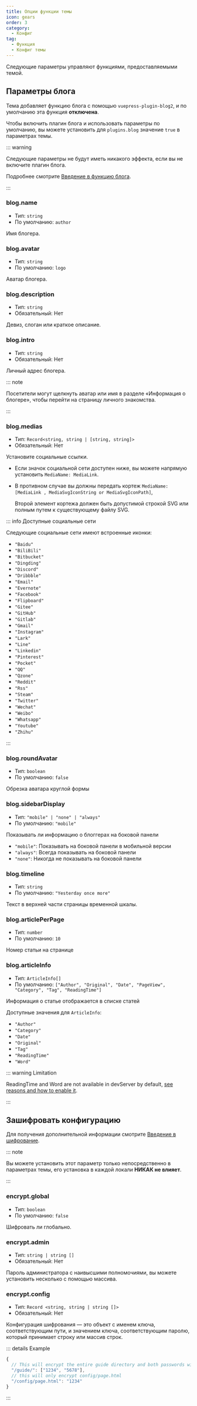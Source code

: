 ```yaml
---
title: Опции функции темы
icon: gears
order: 3
category:
  - Конфиг
tag:
  - Функция
  - Конфиг темы
---
```


Следующие параметры управляют функциями, предоставляемыми темой.

<!-- more -->

## Параметры блога

Тема добавляет функцию блога с помощью <ProjectLink name="blog2">`vuepress-plugin-blog2`</ProjectLink>, и по умолчанию эта функция **отключена**.

Чтобы включить плагин блога и использовать параметры по умолчанию, вы можете установить для `plugins.blog` значение `true` в параметрах темы.

::: warning

Следующие параметры не будут иметь никакого эффекта, если вы не включите плагин блога.

Подробнее смотрите [Введение в функцию блога](../../guide/blog/intro.md).

:::

### blog\.name

- Тип: `string`
- По умолчанию: `author`

Имя блогера.

### blog.avatar

- Тип: `string`
- По умолчанию: `logo`

Аватар блогера.

### blog.description

- Тип: `string`
- Обязательный: Нет

Девиз, слоган или краткое описание.

### blog.intro

- Тип: `string`
- Обязательный: Нет

Личный адрес блогера.

::: note

Посетители могут щелкнуть аватар или имя в разделе «Информация о блогере», чтобы перейти на страницу личного знакомства.

:::

### blog.medias

- Тип: `Record<string, string | [string, string]>`
- Обязательный: Нет

Установите социальные ссылки.

- Если значок социальной сети доступен ниже, вы можете напрямую установить `MediaName: MediaLink`.
- В противном случае вы должны передать кортеж `MediaName: [MediaLink , MediaSvgIconString or MediaSvgIconPath]`,

  Второй элемент кортежа должен быть допустимой строкой SVG или полным путем к существующему файлу SVG.

::: info Доступные социальные сети

Следующие социальные сети имеют встроенные иконки:

- `"Baidu"`
- `"BiliBili"`
- `"Bitbucket"`
- `"Dingding"`
- `"Discord"`
- `"Dribbble"`
- `"Email"`
- `"Evernote"`
- `"Facebook"`
- `"Flipboard"`
- `"Gitee"`
- `"GitHub"`
- `"Gitlab"`
- `"Gmail"`
- `"Instagram"`
- `"Lark"`
- `"Line"`
- `"Linkedin"`
- `"Pinterest"`
- `"Pocket"`
- `"QQ"`
- `"Qzone"`
- `"Reddit"`
- `"Rss"`
- `"Steam"`
- `"Twitter"`
- `"Wechat"`
- `"Weibo"`
- `"Whatsapp"`
- `"Youtube"`
- `"Zhihu"`

:::

### blog.roundAvatar

- Тип: `boolean`
- По умолчанию: `false`

Обрезка аватара круглой формы

### blog.sidebarDisplay

- Тип: `"mobile" | "none" | "always"`
- По умолчанию: `"mobile"`

Показывать ли информацию о блоггерах на боковой панели

- `"mobile"`: Показывать на боковой панели в мобильной версии
- `"always"`: Всегда показывать на боковой панели
- `"none"`: Никогда не показывать на боковой панели

### blog.timeline

- Тип: `string`
- По умолчанию: `"Yesterday once more"`

Текст в верхней части страницы временной шкалы.

### blog.articlePerPage

- Тип: `number`
- По умолчанию: `10`

Номер статьи на странице

### blog.articleInfo

- Тип: `ArticleInfo[]`
- По умолчанию: `["Author", "Original", "Date", "PageView", "Category", "Tag", "ReadingTime"]`

Информация о статье отображается в списке статей

Доступные значения для `ArticleInfo`:

- `"Author"`
- `"Category"`
- `"Date"`
- `"Original"`
- `"Tag"`
- `"ReadingTime"`
- `"Word"`

::: warning Limitation

ReadingTime and Word are not available in devServer by default, [see reasons and how to enable it](./basic.md#hotreload).

:::

## Зашифровать конфигурацию <Badge text="Только root" type="warning" />

Для получения дополнительной информации смотрите [Введение в шифрование](../../guide/feature/encrypt.md).

::: note

Вы можете установить этот параметр только непосредственно в параметрах темы, его установка в каждой локали **НИКАК не влияет**.

:::

### encrypt.global

- Тип: `boolean`
- По умолчанию: `false`

Шифровать ли глобально.

### encrypt.admin

- Тип: `string | string []`
- Обязательный: Нет

Пароль администратора с наивысшими полномочиями, вы можете установить несколько с помощью массива.

### encrypt.config

- Тип: `Record <string, string | string []>`
- Обязательный: Нет

Конфигурация шифрования — это объект с именем ключа, соответствующим пути, и значением ключа, соответствующим паролю, который принимает строку или массив строк.

::: details Example

```js
{
  // This will encrypt the entire guide directory and both passwords will be available
  "/guide/": ["1234", "5678"],
  // this will only encrypt config/page.html
  "/config/page.html": "1234"
}
```

:::
